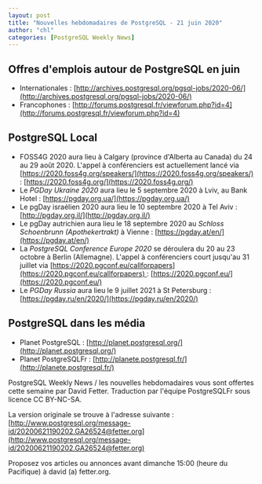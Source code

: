 ```yaml
---
layout: post
title: "Nouvelles hebdomadaires de PostgreSQL - 21 juin 2020"
author: "chl"
categories: [PostgreSQL Weekly News]
---
```


## Offres d'emplois autour de PostgreSQL en juin

- Internationales : [http://archives.postgresql.org/pgsql-jobs/2020-06/](http://archives.postgresql.org/pgsql-jobs/2020-06/)
- Francophones : [http://forums.postgresql.fr/viewforum.php?id=4](http://forums.postgresql.fr/viewforum.php?id=4)

## PostgreSQL Local

- FOSS4G 2020 aura lieu à Calgary (province d'Alberta au Canada) du 24 au 29 août 2020.
  L'appel à conférenciers est actuellement lancé via [https://2020.foss4g.org/speakers/](https://2020.foss4g.org/speakers/) :
  [https://2020.foss4g.org/](https://2020.foss4g.org/)
- Le *PGDay Ukraine 2020* aura lieu le 5 septembre 2020 à Lviv, au Bank Hotel :
  [https://pgday.org.ua/](https://pgday.org.ua/)
- Le pgDay israélien 2020 aura lieu le 10 septembre 2020 à Tel Aviv :
  [http://pgday.org.il/](http://pgday.org.il/)
- Le pgDay autrichien aura lieu le 18 septembre 2020 au <em>Schloss Schoenbrunn
  (Apothekertrakt)</em> à Vienne :
  [https://pgday.at/en/](https://pgday.at/en/)
- La *PostgreSQL Conference Europe 2020* se déroulera du 20 au 23 octobre à Berlin (Allemagne).
  L'appel à conférenciers court jusqu'au 31 juillet via [https://2020.pgconf.eu/callforpapers](https://2020.pgconf.eu/callforpapers) :
  [https://2020.pgconf.eu/](https://2020.pgconf.eu/)
- Le *PGDay Russia* aura lieu le 9 juillet 2021 à St Petersburg :
  [https://pgday.ru/en/2020/](https://pgday.ru/en/2020/)

<!--more-->

## PostgreSQL dans les média

- Planet PostgreSQL : [http://planet.postgresql.org/](http://planet.postgresql.org/)
- Planet PostgreSQLFr : [http://planete.postgresql.fr/](http://planete.postgresql.fr/)

PostgreSQL Weekly News / les nouvelles hebdomadaires vous sont offertes cette semaine par David Fetter. Traduction par l'équipe PostgreSQLFr sous licence CC BY-NC-SA.


La version originale se trouve à l'adresse suivante :
[http://www.postgresql.org/message-id/20200621190202.GA26524@fetter.org](http://www.postgresql.org/message-id/20200621190202.GA26524@fetter.org)

Proposez vos articles ou annonces avant dimanche 15:00 (heure du Pacifique) à david (a) fetter.org.

